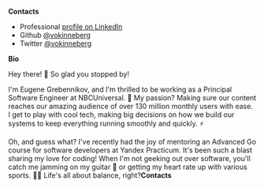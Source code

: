 **Contacts**

- Professional [profile on LinkedIn](https://www.linkedin.com/in/egrebennikov)
- Github [@vokinneberg](https://github.com/vokinneberg)
- Twitter [@vokinneberg](https://x.com/vokinneberg)

**Bio**

Hey there! 👋 So glad you stopped by!

I'm Eugene Grebennikov, and I'm thrilled to be working as a Principal Software Engineer at NBCUniversal. 🚀 My passion? Making sure our content reaches our amazing audience of over 130 million monthly users with ease. I get to play with cool tech, making big decisions on how we build our systems to keep everything running smoothly and quickly. ⚡️

Oh, and guess what? I've recently had the joy of mentoring an Advanced Go course for software developers at Yandex Practicum. It's been such a blast sharing my love for coding! When I'm not geeking out over software, you'll catch me jamming on my guitar 🎸 or getting my heart rate up with various sports. 🏋️‍♂️ Life's all about balance, right?**Contacts**
